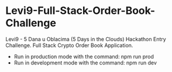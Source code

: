 # Levi9-Full-Stack-Order-Book-Challenge
Levi9 - 5 Dana u Oblacima (5 Days in the Clouds) Hackathon Entry Challenge. Full Stack Crypto Order Book Application.

- Run in production mode with the command: npm run prod
- Run in development mode with the command: npm run dev